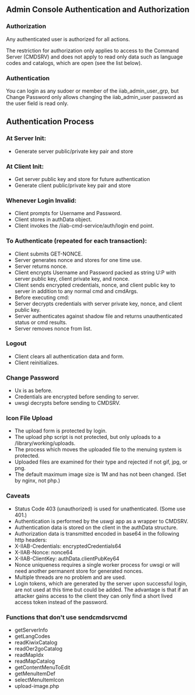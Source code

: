 ## Admin Console Authentication and Authorization

### Authorization

Any authenticated user is authorized for all actions.

The restriction for authorization only applies to access to the Command Server (CMDSRV) and does not apply to read only data such as language codes and catalogs, which are open (see the list below).

### Authentication

You can login as any sudoer or member of the iiab_admin_user_grp, but Change Password only allows changing the iiab_admin_user password as the user field is read only.

## Authentication Process

### At Server Init:
* Generate server public/private key pair and store

### At Client Init:
* Get server public key and store for future authentication
* Generate client public/private key pair and store

###	Whenever Login Invalid:
* Client prompts for Username and Password.
* Client stores in authData object.
* Client invokes the /iiab-cmd-service/auth/login end point.

###	To Authenticate (repeated for each transaction):
* Client submits GET-NONCE.
* Server generates nonce and stores for one time use.
* Server returns nonce.
* Client encrypts Username and Password packed as string U:P with server public key, client private key, and nonce.
* Client sends encrypted credentials, nonce, and client public key to server in addition to any normal cmd and cmdArgs.
* Before executing cmd:
* Server decrypts credentials with server private key, nonce, and client public key.
* Server authenticates against shadow file and returns unauthenticated status or cmd results.
* Server removes nonce from list.

### Logout
* Client clears all authentication data and form.
* Client reinitializes.

### Change Password
* Ux is as before.
* Credentials are encrypted before sending to server.
* uwsgi decrypts before sending to CMDSRV.

### Icon File Upload

* The upload form is protected by login.
* The upload php script is not protected, but only uploads to a /library/working/uploads.
* The process which moves the uploaded file to the menuing system is protected.
* Uploaded files are examined for their type and rejected if not gif, jpg, or png.
* The default maximum image size is 1M and has not been changed. (Set by nginx, not php.)

### Caveats

* Status Code 403 (unauthorized) is used for unathenticated. (Some use 401.)
* Authentication is performed by the uswgi app as a wrapper to CMDSRV.
* Authentication data is stored on the client in the authData structure.
* Authorization data is transmitted encoded in base64 in the following http headers:
* X-IIAB-Credentials: encryptedCredentials64
* X-IIAB-Nonce: nonce64
* X-IIAB-ClientKey: authData.clientPubKey64
* Nonce uniqueness requires a single worker process for uwsgi or will need another permanent store for generated nonces.
* Multiple threads are no problem and are used.
* Login tokens, which are generated by the server upon successful login, are not used at this time but could be added. The advantage is that if an attacker gains access to the client they can only find a short lived access token instead of the password.

### Functions that don't use sendcmdsrvcmd

* getServerInfo
* getLangCodes
* readKiwixCatalog
* readOer2goCatalog
* readMapIdx
* readMapCatalog
* getContentMenuToEdit
* getMenuItemDef
* selectMenuItemIcon
* upload-image.php
